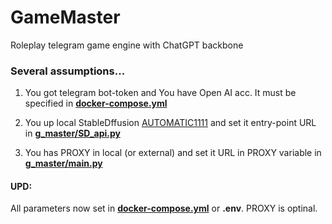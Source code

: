 # GameMaster
Roleplay telegram game engine with ChatGPT backbone

### Several assumptions...

1. You got telegram bot-token and You have Open AI acc. It must be specified in [**docker-compose.yml**](https://github.com/Nehc/GameMaster/blob/main/docker-compose.yml)

3. You up local StableDffusion [AUTOMATIC1111](https://github.com/AUTOMATIC1111/stable-diffusion-webui) and set it entry-point URL in [**g_master/SD_api.py**](https://github.com/Nehc/GameMaster/blob/main/g_master/SD_api.py)

4. You has PROXY in local (or external) and set it URL in PROXY variable in [**g_master/main.py**](https://github.com/Nehc/GameMaster/blob/main/g_master/main.py)

#### UPD: 
All parameters now set in [**docker-compose.yml**](https://github.com/Nehc/GameMaster/blob/main/docker-compose.yml) or **.env**. 
PROXY is optinal. 
 
